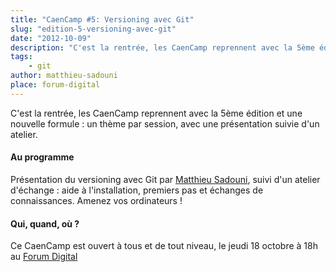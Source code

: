 ```yaml
---
title: "CaenCamp #5: Versioning avec Git"
slug: "edition-5-versioning-avec-git"
date: "2012-10-09"
description: "C'est la rentrée, les CaenCamp reprennent avec la 5ème édition et une nouvelle formule : un thème par session, avec une présentation suivie d'un atelier"
tags:
    - git
author: matthieu-sadouni
place: forum-digital
---
```



 C'est la rentrée, les CaenCamp reprennent avec la 5ème édition et une nouvelle formule : un thème par session, avec une présentation suivie d'un atelier.

#### Au programme

 Présentation du versioning avec Git par [Matthieu Sadouni](http://twitter.com/msadouni), suivi d'un atelier d'échange : aide à l'installation, premiers pas et échanges de connaissances. Amenez vos ordinateurs !

#### Qui, quand, où ?

 Ce CaenCamp est ouvert à tous et de tout niveau, le jeudi 18 octobre à 18h au [Forum Digital](http://www.forum-digital.fr)
